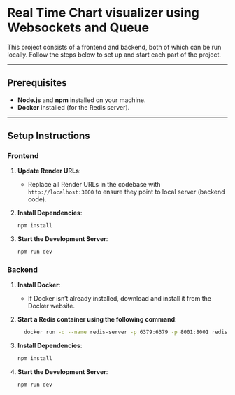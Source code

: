 # Real Time Chart visualizer using Websockets and Queue

This project consists of a frontend and backend, both of which can be run locally. Follow the steps below to set up and start each part of the project.

---

## Prerequisites

- **Node.js** and **npm** installed on your machine.
- **Docker** installed (for the Redis server).

---

## Setup Instructions

### Frontend

1. **Update Render URLs**:
   - Replace all Render URLs in the codebase with `http://localhost:3000` to ensure they point to local server (backend code).

2. **Install Dependencies**:
   ```bash
   npm install

2. **Start the Development Server**:
   ```bash
   npm run dev


### Backend

1. **Install Docker**:
    - If Docker isn’t already installed, download and install it from the Docker website.


2. **Start a Redis container using the following command**:
   ```bash
     docker run -d --name redis-server -p 6379:6379 -p 8001:8001 redis/redis-stack:latest


3. **Install Dependencies**:
   ```bash
   npm install


4. **Start the Development Server**:
   ```bash
   npm run dev
